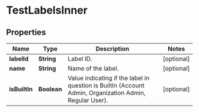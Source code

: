 

# TestLabelsInner


## Properties

| Name | Type | Description | Notes |
|------------ | ------------- | ------------- | -------------|
|**labelId** | **String** | Label ID. |  [optional] |
|**name** | **String** | Name of the label. |  [optional] |
|**isBuiltIn** | **Boolean** | Value indicating if the label in question is BuiltIn (Account Admin, Organization Admin, Regular User). |  [optional] |



